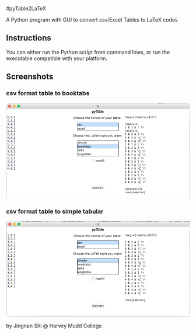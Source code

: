 #pyTable2LaTeX

A Python program with GUI to convert csv/Excel Tables to LaTeX codes

## Instructions
You can either run the Python script from command lines, or run the executable compatible with your platform.

## Screenshots
### csv format table to booktabs
![csv to booktabs](screenshots/csv_to_booktabs.png)
### csv format table to simple tabular
![csv to simple](screenshots/csv_to_simple.png)

by Jingnan Shi @ Harvey Mudd College
